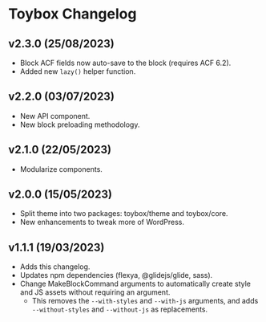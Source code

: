 # Toybox Changelog
## v2.3.0 (25/08/2023)
* Block ACF fields now auto-save to the block (requires ACF 6.2).
* Added new `lazy()` helper function.

## v2.2.0 (03/07/2023)
* New API component.
* New block preloading methodology.

## v2.1.0 (22/05/2023)
* Modularize components.

## v2.0.0 (15/05/2023)
* Split theme into two packages: toybox/theme and toybox/core.
* New enhancements to tweak more of WordPress.

## v1.1.1 (19/03/2023)
* Adds this changelog.
* Updates npm dependencies (flexya, @glidejs/glide, sass).
* Change MakeBlockCommand arguments to automatically create style and JS assets without requiring an argument.
  * This removes the `--with-styles` and `--with-js` arguments, and adds `--without-styles` and `--without-js` as replacements.